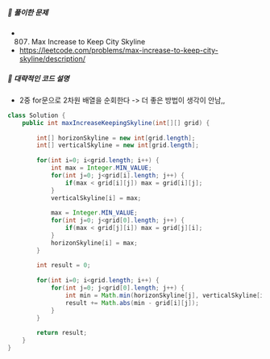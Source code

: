 ##### **📘 풀이한 문제**

- 807. Max Increase to Keep City Skyline
- https://leetcode.com/problems/max-increase-to-keep-city-skyline/description/
  
##### **📜 대략적인 코드 설명**
- 2중 for문으로 2차원 배열을 순회한다 -> 더 좋은 방법이 생각이 안남,,

```java
class Solution {
    public int maxIncreaseKeepingSkyline(int[][] grid) {
            	
    	int[] horizonSkyline = new int[grid.length];
    	int[] verticalSkyline = new int[grid.length];
    	
    	for(int i=0; i<grid.length; i++) {
    		int max = Integer.MIN_VALUE;
    		for(int j=0; j<grid[i].length; j++) {
    			if(max < grid[i][j]) max = grid[i][j];
    		}
    		verticalSkyline[i] = max;
    		
    		max = Integer.MIN_VALUE;
    		for(int j=0; j<grid[0].length; j++) {
    			if(max < grid[j][i]) max = grid[j][i];
    		}
    		horizonSkyline[i] = max;
    	}
    	
    	int result = 0;
    	
    	for(int i=0; i<grid.length; i++) {
    		for(int j=0; j<grid[0].length; j++) {
    			int min = Math.min(horizonSkyline[j], verticalSkyline[i]);
    			result += Math.abs(min - grid[i][j]);
    		}
    	}
    	
    	return result;
    }
}
```
